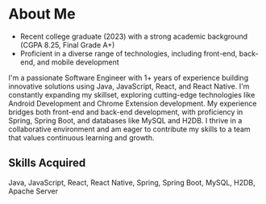 # About Me 
- Recent college graduate (2023) with a strong academic background (CGPA 8.25, Final Grade A+)
- Proficient in a diverse range of technologies, including front-end, back-end, and mobile development

I'm a passionate Software Engineer with 1+ years of experience building innovative solutions using Java, JavaScript, React, and React Native.  I'm constantly expanding my skillset, exploring cutting-edge technologies like Android Development and Chrome Extension development.  My experience bridges both front-end and back-end development, with proficiency in Spring, Spring Boot, and databases like MySQL and H2DB.  I thrive in a collaborative environment and am eager to contribute my skills to a team that values continuous learning and growth.

## Skills Acquired
Java, JavaScript, React, React Native, Spring, Spring Boot, MySQL, H2DB, Apache Server



<!---
Rahul3998/Rahul3998 is a ✨ special ✨ repository because its `README.md` (this file) appears on your GitHub profile.
You can click the Preview link to take a look at your changes.
--->
